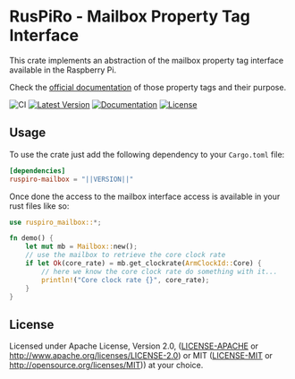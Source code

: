 # RusPiRo - Mailbox Property Tag Interface

This crate implements an abstraction of the mailbox property tag interface available in the Raspberry Pi.

Check the [official documentation](https://github.com/raspberrypi/firmware/wiki/Mailbox-property-interface) of those property tags and their purpose.

![CI](https://github.com/RusPiRo/ruspiro-mailbox/workflows/CI/badge.svg?branch=development)
[![Latest Version](https://img.shields.io/crates/v/ruspiro-mailbox.svg)](https://crates.io/crates/ruspiro-mailbox)
[![Documentation](https://docs.rs/ruspiro-mailbox/badge.svg)](https://docs.rs/ruspiro-mailbox)
[![License](https://img.shields.io/crates/l/ruspiro-mailbox.svg)](https://github.com/RusPiRo/ruspiro-mailbox#license)

## Usage

To use the crate just add the following dependency to your ``Cargo.toml`` file:

```toml
[dependencies]
ruspiro-mailbox = "||VERSION||"
```

Once done the access to the mailbox interface access is available in your rust files like so:

```rust
use ruspiro_mailbox::*;

fn demo() {
    let mut mb = Mailbox::new();
    // use the mailbox to retrieve the core clock rate
    if let Ok(core_rate) = mb.get_clockrate(ArmClockId::Core) {
        // here we know the core clock rate do something with it...
        println!("Core clock rate {}", core_rate);
    }
}
```

## License

Licensed under Apache License, Version 2.0, ([LICENSE-APACHE](LICENSE-APACHE) or http://www.apache.org/licenses/LICENSE-2.0) or MIT ([LICENSE-MIT](LICENSE-MIT) or http://opensource.org/licenses/MIT)) at your choice.
